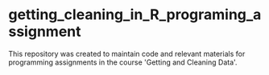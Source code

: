 # getting_cleaning_in_R_programing_assignment
This repository was created to maintain code and relevant materials for programming assignments in the course 'Getting and Cleaning Data'.
